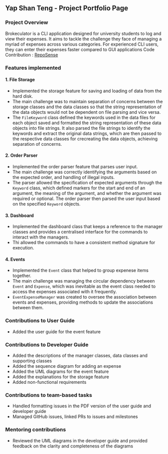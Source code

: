 ## Yap Shan Teng - Project Portfolio Page 

### Project Overview
Brokeculator is a CLI application designed for university students to log and view their
expenses. It aims to tackle the challenge they face of managing a myriad of expenses across various categories. For
experienced CLI users, they can enter their expenses faster compared to GUI applications 
Code Contribution : [RepoSense](https://nus-cs2113-ay2324s2.github.io/tp-dashboard/?search=STeng618&sort=groupTitle&sortWithin=title&timeframe=commit&mergegroup=&groupSelect=groupByRepos&breakdown=true&checkedFileTypes=docs~functional-code~test-code~other&since=2024-02-23&tabOpen=true&tabType=authorship&tabAuthor=STeng618&tabRepo=AY2324S2-CS2113-F14-1%2Ftp%5Bmaster%5D&authorshipIsMergeGroup=false&authorshipFileTypes=docs~functional-code~test-code&authorshipIsBinaryFileTypeChecked=false&authorshipIsIgnoredFilesChecked=false)

### Features implemented
#### 1. File Storage
- Implemented the storage feature for saving and loading of data from the hard disk.
- The main challenge was to maintain separation of concerns between the storage classes and the data classes so that the string representation of the data objects would not be dependent on file parsing and vice versa. 
- The `FileKeyword` class defined the keywords used in the data files for each object saved and formatted the string representation of these data objects into file strings. It also parsed the file strings to identify the keywords and extract the original data strings, which are then passed to the respective data classes for crecreating the data objects, achieving separation of concerns.

#### 2. Order Parser 
- Implemented the order parser feature that parses user input.
- The main challenge was correctly identifying the arguments based on the expected order, and handling of illegal inputs.
- The parser allowed the specification of expected arguments through the `Keyword` class, which defined markers for the start and end of an argument, the meaning of the argument, and whether the argument was required or optional. The order parser then parsed the user input based on the specified `Keyword` objects.

#### 3. Dashboard
- Implemented the dashboard class that keeps a reference to the manager classes and provides a centralised interface for the commands to interact with the managers.
- Thi allowed the commands to have a consistent method signature for execution.

#### 4. Events
- Implemented the `Event` class that helped to group expenese items together.
- The main challenge was managing the circular dependency between `Event` and `Expense`, which was inevitable as the event class needed to access the expenses associated with it frequently. 
- `EventExpenseManager` was created to oversee the association between events and expenses, providing methods to update the associations between them.

### Contributions to User Guide
- Added the user guide for the event feature

### Contributions to Developer Guide
- Added the descriptions of the manager classes, data classes and supporting classes
- Added the sequence diagram for adding an expense
- Added the UML diagrams for the event feature 
- Added the explanations for the storage feature
- Added non-functional requirements 

### Contributions to team-based tasks 
- Handled formatting issues in the PDF version of the user guide and developer guide
- Managed GitHub issues, linked PRs to issues and milestones

### Mentoring contributions
- Reviewed the UML diagrams in the developer guide and provided feedback on the clarity and completeness of the diagrams
